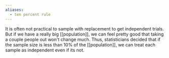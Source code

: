 ```yaml
---
aliases:
  - ten percent rule
---
```

It is often not practical to sample with replacement to get independent trials. But if we have a really big [[population]], we can feel pretty good that taking a couple people out won't change much. Thus, statisticians decided that if the sample size is less than 10% of the [[population]], we can treat each sample as independent even if its not.